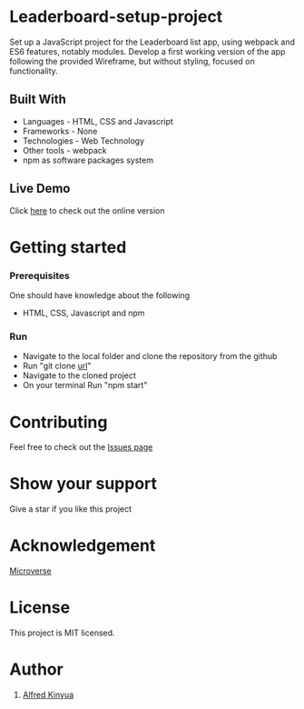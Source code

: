 # Leaderboard-setup-project
Set up a JavaScript project for the Leaderboard list app, using webpack and ES6 features, notably modules. Develop a first working version of the app following the provided Wireframe, but without styling, focused on functionality. 


## Built With

- Languages - HTML, CSS and Javascript
- Frameworks - None
- Technologies - Web Technology
- Other tools - webpack
- npm as software packages system

## Live Demo

Click [here](https://github.com/Alfred-KInyua/Leaderboard-setup-project) to check out the online version

# Getting started

### Prerequisites

One should have knowledge about the following

- HTML, CSS, Javascript and npm

### Run

- Navigate to the local folder and clone the repository from the github
- Run "git clone [url](https://github.com/Alfred-KInyua/Leaderboard-setup-project)"
- Navigate to the cloned project
- On your terminal Run "npm start"

# Contributing

Feel free to check out the [Issues page](https://github.com/Alfred-KInyua/Leaderboard-setup-project/issues)

# Show your support

Give a star if you like this project

# Acknowledgement

[Microverse](https://www.microverse.org/?grsf=i6yi2m)

# License

This project is MIT licensed.

# Author

1. [Alfred Kinyua](https://github.com/Alfred-KInyua)
